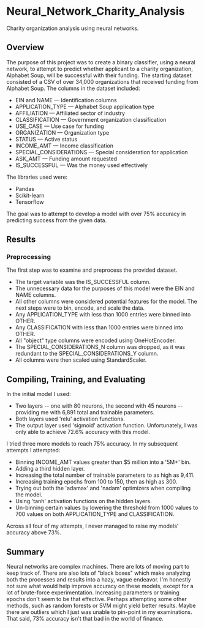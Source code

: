 # Neural_Network_Charity_Analysis

Charity organization analysis using neural networks.

## Overview


The purpose of this project was to create a binary classifier, using a neural network, to attempt to predict whether applicant to a charity organization, Alphabet Soup, will be successful with their funding. The starting dataset consisted of a CSV of over 34,000 organizations that received funding from Alphabet Soup. The columns in the dataset included:

-	EIN and NAME — Identification columns
-	APPLICATION_TYPE — Alphabet Soup application type
-	AFFILIATION — Affiliated sector of industry
-	CLASSIFICATION — Government organization classification
-	USE_CASE — Use case for funding
-	ORGANIZATION — Organization type
-	STATUS — Active status
-	INCOME_AMT — Income classification
-	SPECIAL_CONSIDERATIONS — Special consideration for application
-	ASK_AMT — Funding amount requested
-	IS_SUCCESSFUL — Was the money used effectively


The libraries used were:

- Pandas
- Scikit-learn
- Tensorflow


The goal was to attempt to develop a model with over 75% accuracy in predicting success from the given data.


## Results

### Preprocessing

The first step was to examine and preprocess the provided dataset.

- The target variable was the IS_SUCCESSFUL column.
- The unnecessary data for the purposes of this model were the EIN and NAME columns.
- All other columns were considered potential features for the model. The next steps were to bin, encode, and scale the data.
- Any APPLICATION_TYPE with less than 1000 entries were binned into OTHER.
- Any CLASSIFICATION with less than 1000 entries were binned into OTHER.
- All "object" type columns were encoded using OneHotEncoder.
- The SPECIAL_CONSIDERATIONS_N column was dropped, as it was redundant to the SPECIAL_CONSIDERATIONS_Y column.
- All columns were then scaled using StandardScaler.


## Compiling, Training, and Evaluating


In the initial model I used:

-	Two layers -- one with 80 neurons, the second with 45 neurons -- providing me with 6,891 total and trainable parameters.
-	Both layers used 'relu' activation functions.
-	The output layer used 'sigmoid' activation function. Unfortunately, I was only able to achieve 72.6% accuracy with this model.

I tried three more models to reach 75% accuracy. In my subsequent attempts I attempted:

-	Binning INCOME_AMT values greater than $5 million into a '5M+' bin.
-	Adding a third hidden layer.
-	Increasing the total number of trainable parameters to as high as 9,411.
-	Increasing training epochs from 100 to 150, then as high as 300.
-	Trying out both the 'adamax' and 'nadam' optimizers when compiling the model.
-	Using 'tanh' activation functions on the hidden layers.
-	Un-binning certain values by lowering the threshold from 1000 values to 700 values on both APPLICATION_TYPE and CLASSIFICATION.

Across all four of my attempts, I never managed to raise my models' accuracy above 73%.


## Summary
Neural networks are complex machines. There are lots of moving part to keep track of. There are also lots of "black boxes" which make analyzing both the processes and results into a hazy, vague endeavor. I'm honestly not sure what would help improve accuracy on these models, except for a lot of brute-force experimentation. Increasing parameters or training epochs don't seem to be that effective. Perhaps attempting some other methods, such as random forests or SVM might yield better results. Maybe there are outliers which I just was unable to pin-point in my examinations. That said, 73% accuracy isn't that bad in the world of finance. 
